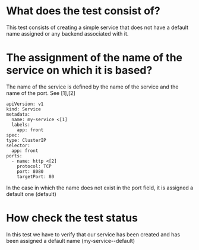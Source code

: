 # What does the test consist of?

This test consists of creating a simple service that does not have a default name assigned or any backend associated with it.

# The assignment of the name of the service on which it is based?

The name of the service is defined by the name of the service and the name of the port. See [1],[2]

>
    apiVersion: v1
    kind: Service
    metadata:
      name: my-service <[1]
      labels:
        app: front
    spec:
    type: ClusterIP
    selector:
      app: front
    ports:
      - name: http <[2]
        protocol: TCP 
        port: 8080
        targetPort: 80

In the case in which the name does not exist in the port field, it is assigned a default one (default)

# How check the test status

In this test we have to verify that our service has been created and has been assigned a default name (my-service--default)

